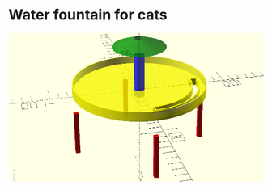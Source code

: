 # Water fountain for cats

<p align="center">
	<img src="https://github.com/saeedghsh/3d_models/blob/master/cat_water_fountain/images/cat_water_fountain.png">
</p>